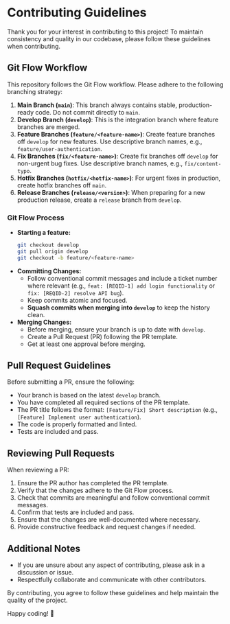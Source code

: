 # Contributing Guidelines

Thank you for your interest in contributing to this project! To maintain consistency and quality in our codebase, please follow these guidelines when contributing.

## Git Flow Workflow

This repository follows the Git Flow workflow. Please adhere to the following branching strategy:

1. **Main Branch (`main`)**: This branch always contains stable, production-ready code. Do not commit directly to `main`.
2. **Develop Branch (`develop`)**: This is the integration branch where feature branches are merged.
3. **Feature Branches (`feature/<feature-name>`)**: Create feature branches off `develop` for new features. Use descriptive branch names, e.g., `feature/user-authentication`.
4. **Fix Branches (`fix/<feature-name>`)**: Create fix branches off `develop` for non-urgent bug fixes. Use descriptive branch names, e.g., `fix/content-typo`.
5. **Hotfix Branches (`hotfix/<hotfix-name>`)**: For urgent fixes in production, create hotfix branches off `main`.
6. **Release Branches (`release/<version>`)**: When preparing for a new production release, create a `release` branch from `develop`.

### Git Flow Process

- **Starting a feature:**
  ```sh
  git checkout develop
  git pull origin develop
  git checkout -b feature/<feature-name>
  ```
- **Committing Changes:**
  - Follow conventional commit messages and include a ticket number where relevant (e.g., `feat: [REQID-1] add login functionality` or `fix: [REQID-2] resolve API bug`).
  - Keep commits atomic and focused.
  - **Squash commits when merging into `develop`** to keep the history clean.
- **Merging Changes:**
  - Before merging, ensure your branch is up to date with `develop`.
  - Create a Pull Request (PR) following the PR template.
  - Get at least one approval before merging.

## Pull Request Guidelines

Before submitting a PR, ensure the following:

- Your branch is based on the latest `develop` branch.
- You have completed all required sections of the PR template.
- The PR title follows the format: `[Feature/Fix] Short description` (e.g., `[Feature] Implement user authentication`).
- The code is properly formatted and linted.
- Tests are included and pass.

## Reviewing Pull Requests

When reviewing a PR:

1.  Ensure the PR author has completed the PR template.
2.  Verify that the changes adhere to the Git Flow process.
3.  Check that commits are meaningful and follow conventional commit messages.
4.  Confirm that tests are included and pass.
5.  Ensure that the changes are well-documented where necessary.
6.  Provide constructive feedback and request changes if needed.

## Additional Notes

- If you are unsure about any aspect of contributing, please ask in a discussion or issue.
- Respectfully collaborate and communicate with other contributors.

By contributing, you agree to follow these guidelines and help maintain the quality of the project.

Happy coding! 🚀
